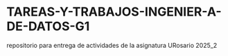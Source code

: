 # TAREAS-Y-TRABAJOS-INGENIER-A-DE-DATOS-G1
repositorio para entrega de actividades de la asignatura URosario 2025_2
